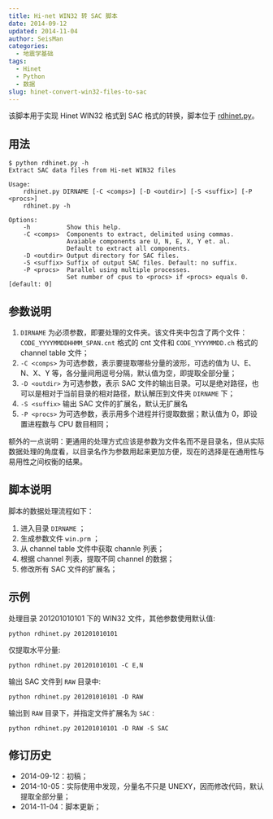 ```yaml
---
title: Hi-net WIN32 转 SAC 脚本
date: 2014-09-12
updated: 2014-11-04
author: SeisMan
categories:
  - 地震学基础
tags:
  - Hinet
  - Python
  - 数据
slug: hinet-convert-win32-files-to-sac
---
```


该脚本用于实现 Hinet WIN32 格式到 SAC 格式的转换，脚本位于 [rdhinet.py](https://github.com/seisman/HinetScripts/blob/master/rdhinet.py)。

<!--more-->

## 用法

    $ python rdhinet.py -h
    Extract SAC data files from Hi-net WIN32 files

    Usage:
        rdhinet.py DIRNAME [-C <comps>] [-D <outdir>] [-S <suffix>] [-P <procs>]
        rdhinet.py -h

    Options:
        -h          Show this help.
        -C <comps>  Components to extract, delimited using commas.
                    Avaiable components are U, N, E, X, Y et. al.
                    Default to extract all components.
        -D <outdir> Output directory for SAC files.
        -S <suffix> Suffix of output SAC files. Default: no suffix.
        -P <procs>  Parallel using multiple processes.
                    Set number of cpus to <procs> if <procs> equals 0. [default: 0]

## 参数说明

1.  `DIRNAME` 为必须参数，即要处理的文件夹。该文件夹中包含了两个文件：
    `CODE_YYYYMMDDHHMM_SPAN.cnt` 格式的 cnt 文件和 `CODE_YYYYMMDD.ch` 格式的 channel table 文件；
2.  `-C <comps>` 为可选参数，表示要提取哪些分量的波形，可选的值为 U、E、N、X、Y 等，各分量间用逗号分隔，默认值为空，即提取全部分量；
3.  `-D <outdir>` 为可选参数，表示 SAC 文件的输出目录。可以是绝对路径，也可以是相对于当前目录的相对路径，默认解压到文件夹 `DIRNAME` 下；
4.  `-S <suffix>` 输出 SAC 文件的扩展名，默认无扩展名
5.  `-P <procs>` 为可选参数，表示用多个进程并行提取数据；默认值为 0，即设置进程数与 CPU 数目相同；

额外的一点说明：更通用的处理方式应该是参数为文件名而不是目录名，但从实际数据处理的角度看，以目录名作为参数用起来更加方便，现在的选择是在通用性与易用性之间权衡的结果。

## 脚本说明

脚本的数据处理流程如下：

1.  进入目录 `DIRNAME` ；
2.  生成参数文件 `win.prm` ；
3.  从 channel table 文件中获取 channle 列表；
4.  根据 channel 列表，提取不同 channel 的数据；
5.  修改所有 SAC 文件的扩展名；

## 示例

处理目录 201201010101 下的 WIN32 文件，其他参数使用默认值:

    python rdhinet.py 201201010101

仅提取水平分量:

    python rdhinet.py 201201010101 -C E,N

输出 SAC 文件到 `RAW` 目录中:

    python rdhinet.py 201201010101 -D RAW

输出到 `RAW` 目录下，并指定文件扩展名为 `SAC` :

    python rdhinet.py 201201010101 -D RAW -S SAC

## 修订历史

-   2014-09-12：初稿；
-   2014-10-05：实际使用中发现，分量名不只是 UNEXY，因而修改代码，默认提取全部分量；
-   2014-11-04：脚本更新；

